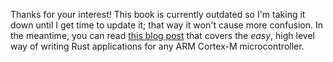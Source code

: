 Thanks for your interest! This book is currently outdated so I'm taking it down
until I get time to update it; that way it won't cause more confusion. In the
meantime, you can read [this blog post] that covers the *easy*, high level way
of writing Rust applications for any ARM Cortex-M microcontroller.

[this blog post]: http://blog.japaric.io/quickstart/

<!-- # (Mis)Optimization -->

<!-- Surprise: Enabling optimizations (`--release`) optimizes away our whole program! -->

<!-- Solution: -->

<!-- - Split program into a library to avoid the aggressive pre-linking removal of symbols. -->
<!-- - Use volatile loads/stores to prevent the compiler from optimizing away/coalescing memory accesses. -->
<!-- - Add linker script assertions to avoid future misoptimizations. -->
